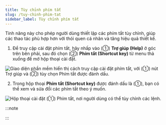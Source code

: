 ```yaml
---
title: Tùy chỉnh phím tắt
slug: /tuy-chinh-phim-tat
sidebar_label: Tùy chỉnh phím tắt
---
```


Tính năng này cho phép người dùng thiết lập các phím tắt tùy chỉnh, giúp các thao tác phù hợp hơn với thói quen cá nhân và tăng hiệu quả thiết kế.

1. Để truy cập cài đặt phím tắt, hãy nhấp vào (①) **Trợ giúp (Help)** ở góc trên bên phải, sau đó chọn (②) **Phím tắt (Shortcut key)** từ menu thả xuống để mở hộp thoại cài đặt.

![Giao diện phần mềm hiển thị cách truy cập cài đặt phím tắt, với (①) nút Trợ giúp và (②) tùy chọn Phím tắt được đánh dấu.](https://storage.googleapis.com/jegavn_kb/image_jegavn/73.1.png)

2. Trong hộp thoại **Phím tắt (Shortcut key)** được đánh dấu là (①), bạn có thể xem và sửa đổi các phím tắt theo ý muốn.

![Hộp thoại cài đặt (①) Phím tắt, nơi người dùng có thể tùy chỉnh các lệnh.](https://storage.googleapis.com/jegavn_kb/image_jegavn/73.2.png)

:::note

:::